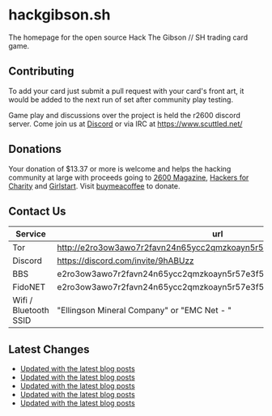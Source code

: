 # hackgibson.sh
The homepage for the open source Hack The Gibson // SH trading card game.


## Contributing

To add your card just submit a pull request with your card's front art, it would be added to the next run of set after community play testing.

Game play and discussions over the project is held the r2600 discord server. Come join us at [Discord](https://discord.com/invite/9hABUzz) or via IRC at https://www.scuttled.net/


## Donations

Your donation of $13.37 or more is welcome and helps the hacking community at large with proceeds going to [2600 Magazine](https://2600.com/), [Hackers for Charity](https://hackersforcharity.org) and [Girlstart](https://girlstart.org).  Visit [buymeacoffee](https://www.buymeacoffee.com/hackgibson.sh) to donate.


## Contact Us

Service | url
-|-
Tor | http://e2ro3ow3awo7r2favn24n65ycc2qmzkoayn5r57e3f56nvjwdcgg32ad.onion
Discord | https://discord.com/invite/9hABUzz
BBS | e2ro3ow3awo7r2favn24n65ycc2qmzkoayn5r57e3f56nvjwdcgg32ad.onion:23
FidoNET | e2ro3ow3awo7r2favn24n65ycc2qmzkoayn5r57e3f56nvjwdcgg32ad.onion:24554
Wifi / Bluetooth SSID | "Ellingson Mineral Company" or "EMC Net - <fidonet address>"

## Latest Changes
<!-- BLOG-POST-LIST:START -->
- [Updated with the latest blog posts](https://github.com/DFW2600/hackgibson.sh/commit/80fca105cd7eb6146a933c4ffc42813c212dfeb9)
- [Updated with the latest blog posts](https://github.com/DFW2600/hackgibson.sh/commit/bae48a3b87d6363fbf1c7fa5bd520bde4f3df95e)
- [Updated with the latest blog posts](https://github.com/DFW2600/hackgibson.sh/commit/d56f76d2f6f52653c79fd06d0ce75063b690cd0b)
- [Updated with the latest blog posts](https://github.com/DFW2600/hackgibson.sh/commit/238734de51025ed83438d82b474518822ececa21)
- [Updated with the latest blog posts](https://github.com/DFW2600/hackgibson.sh/commit/b1ab9a24e52e9956f84bbc4e4a9936f9b1a8ad04)
<!-- BLOG-POST-LIST:END -->
